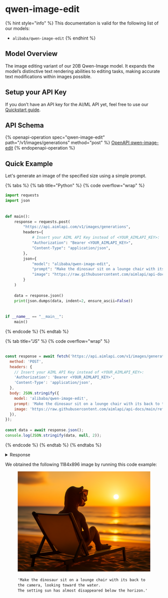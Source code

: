 # qwen-image-edit

{% hint style="info" %}
This documentation is valid for the following list of our models:

* `alibaba/qwen-image-edit`
{% endhint %}

## Model Overview

The image editing variant of our 20B Qwen-Image model. It expands the model’s distinctive text rendering abilities to editing tasks, making accurate text modifications within images possible.

## Setup your API Key

If you don’t have an API key for the AI/ML API yet, feel free to use our [Quickstart guide](https://docs.aimlapi.com/quickstart/setting-up).

## API Schema

{% openapi-operation spec="qwen-image-edit" path="/v1/images/generations" method="post" %}
[OpenAPI qwen-image-edit](https://raw.githubusercontent.com/aimlapi/api-docs/refs/heads/main/docs/api-references/image-models/Alibaba-Cloud/qwen-image-edit.json)
{% endopenapi-operation %}

## Quick Example

Let's generate an image of the specified size using a simple prompt.

{% tabs %}
{% tab title="Python" %}
{% code overflow="wrap" %}
```python
import requests
import json


def main():
    response = requests.post(
        "https://api.aimlapi.com/v1/images/generations",
        headers={
            # Insert your AIML API Key instead of <YOUR_AIMLAPI_KEY>:
            "Authorization": "Bearer <YOUR_AIMLAPI_KEY>",
            "Content-Type": "application/json",
        },
        json={
            "model": "alibaba/qwen-image-edit",
            "prompt": "Make the dinosaur sit on a lounge chair with its back to the camera, looking toward the water. The setting sun has almost disappeared below the horizon.",
            "image": "https://raw.githubusercontent.com/aimlapi/api-docs/main/reference-files/t-rex.png"
        }
    )

    data = response.json()
    print(json.dumps(data, indent=2, ensure_ascii=False))


if __name__ == "__main__":
    main()
```
{% endcode %}
{% endtab %}

{% tab title="JS" %}
{% code overflow="wrap" %}
```javascript

const response = await fetch('https://api.aimlapi.com/v1/images/generations', {
  method: 'POST',
  headers: {
    // Insert your AIML API Key instead of <YOUR_AIMLAPI_KEY>:
    'Authorization': 'Bearer <YOUR_AIMLAPI_KEY>',
    'Content-Type': 'application/json',
  },
  body: JSON.stringify({
    model: 'alibaba/qwen-image-edit',
    prompt: 'Make the dinosaur sit on a lounge chair with its back to the camera, looking toward the water. The setting sun has almost disappeared below the horizon.',
    image: 'https://raw.githubusercontent.com/aimlapi/api-docs/main/reference-files/t-rex.png',        
  }),
});

const data = await response.json();
console.log(JSON.stringify(data, null, 2));
```
{% endcode %}
{% endtab %}
{% endtabs %}

<details>

<summary>Response</summary>

{% code overflow="wrap" %}
```json5
{
  "created": 1756832341,
  "data": [
    {
      "url": "https://dashscope-result-sgp.oss-ap-southeast-1.aliyuncs.com/7d/06/20250903/1955eee6/ac748d89-d6b1-4d4e-bc65-eea543098bb9-1.png?Expires=1757438140&OSSAccessKeyId=LTAI5tRcsWJEymQaTsKbKqGf&Signature=aDhUphXV84V1nPMmdRl49ShSKxY%3D"
    }
  ]
}
```
{% endcode %}

</details>

We obtained the following 1184x896 image by running this code example:

<figure><img src="../../../.gitbook/assets/ac748d89-d6b1-4d4e-bc65-eea543098bb9-1.png" alt=""><figcaption><p><code>'Make the dinosaur sit on a lounge chair with its back to the camera, looking toward the water.</code> <br><code>The setting sun has almost disappeared below the horizon.'</code></p></figcaption></figure>
